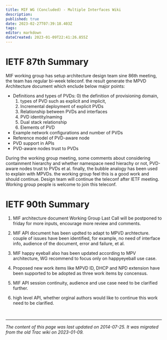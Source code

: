 ```yaml
---
title: MIF WG (Concluded) - Multiple Interfaces Wiki
description: 
published: true
date: 2023-02-27T07:39:18.403Z
tags: 
editor: markdown
dateCreated: 2023-01-09T22:41:26.855Z
---
```


# IETF 87th Summary 
MIF working group has setup architecture design team sine 86th meeting, the team has regular bi-week teleconf. the result generate the MPVD Architecture document which enclude below major points:

- Definitions and types of PVDs:
	0) the definition of provisioning domain,
	1) types of PVD such as explicit and implicit,
	2) Incremental deployment of explicit PVDs
	3) Relationship between PVDs and interfaces
	4) PVD identity/naming
	5) Dual stack relationship
	6) Elements of PVD
- Example network configurations and number of PVDs
- Reference model of PVD-aware node
- PVD support in APIs
- PVD-aware nodes trust to PVDs

During the working group meeting, some comments about considering containment hierarchy and whether namespace need hierachy or not, PVD-aware nodes trust to PVDs et al. finally, the bubble analogy has been used to explain with MPVDs. the working group feel this is a good work and should continue. Design team will continue the teleconf after IETF meeting. Working group people is welcome to join this teleconf.

# IETF 90th Summary
1) MIF architecture document Working Group Last Call will be postponed to friday for more inputs, encourage more review and comments.

2) MIF API document has been updted to adapt to MPVD archtecture. couple of issues have been identified, for example, no need of interface info, audience of the document, error and failure, et al.

3) MIF happy eyeball also has been updated according to MPV architecture, WG recommend to focus only on happyeyeball use case.

4) Proposed new work items like MPVD ID, DHCP and NPD extension have been supported to be adopted as three work items by concensus.

5) MIF API session continuity, audience and use case need to be clarified further.

6) high level API, whether orginal authors would like to continue this work need to be clarified.

&nbsp;
&nbsp;
&nbsp;

---

*The content of this page was last updated on 2014-07-25. It was migrated from the old Trac wiki on 2023-01-09.*
